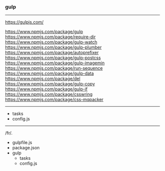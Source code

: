 ### gulp
---

https://gulpjs.com/

https://www.npmjs.com/package/gulp
https://www.npmjs.com/package/require-dir
https://www.npmjs.com/package/gulp-watch
https://www.npmjs.com/package/gulp-plumber
https://www.npmjs.com/package/autoprefixer
https://www.npmjs.com/package/gulp-postcss
https://www.npmjs.com/package/gulp-imagemin
https://www.npmjs.com/package/run-sequence
https://www.npmjs.com/package/gulp-data
https://www.npmjs.com/package/del
https://www.npmjs.com/package/gulp-copy
https://www.npmjs.com/package/gulp-if
https://www.npmjs.com/package/csswring
https://www.npmjs.com/package/css-mqpacker

---

- tasks
- config.js

---
/fr/.
- gulpfile.js
- package.json
- gulp
  - tasks
  - config.js


